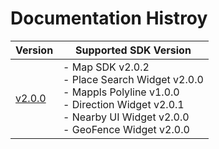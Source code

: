 # Documentation Histroy
| Version | Supported SDK Version |  
| ---- | ---- |    
| [v2.0.0](docs/v2.0.0/README.md) | - Map SDK v2.0.2 <br/> - Place Search Widget v2.0.0 <br/> - Mappls Polyline v1.0.0 <br/> - Direction Widget v2.0.1 <br/> - Nearby UI Widget v2.0.0 <br/> - GeoFence Widget v2.0.0 |

